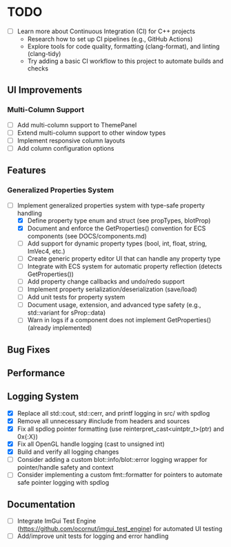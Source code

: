 # TODO

- [ ] Learn more about Continuous Integration (CI) for C++ projects
    - Research how to set up CI pipelines (e.g., GitHub Actions)
    - Explore tools for code quality, formatting (clang-format), and linting (clang-tidy)
    - Try adding a basic CI workflow to this project to automate builds and checks

## UI Improvements

### Multi-Column Support
- [ ] Add multi-column support to ThemePanel
- [ ] Extend multi-column support to other window types
- [ ] Implement responsive column layouts
- [ ] Add column configuration options

## Features

### Generalized Properties System
- [ ] Implement generalized properties system with type-safe property handling
    - [x] Define property type enum and struct (see propTypes, blotProp)
    - [x] Document and enforce the GetProperties() convention for ECS components (see DOCS/components.md)
    - [ ] Add support for dynamic property types (bool, int, float, string, ImVec4, etc.)
    - [ ] Create generic property editor UI that can handle any property type
    - [ ] Integrate with ECS system for automatic property reflection (detects GetProperties())
    - [ ] Add property change callbacks and undo/redo support
    - [ ] Implement property serialization/deserialization (save/load)
    - [ ] Add unit tests for property system
    - [ ] Document usage, extension, and advanced type safety (e.g., std::variant for sProp::data)
    - [ ] Warn in logs if a component does not implement GetProperties() (already implemented)

## Bug Fixes

## Performance

## Logging System
- [x] Replace all std::cout, std::cerr, and printf logging in src/ with spdlog
- [x] Remove all unnecessary #include <iostream> from headers and sources
- [x] Fix all spdlog pointer formatting (use reinterpret_cast<uintptr_t>(ptr) and 0x{:X})
- [x] Fix all OpenGL handle logging (cast to unsigned int)
- [x] Build and verify all logging changes
- [ ] Consider adding a custom blot::info/blot::error logging wrapper for pointer/handle safety and context
- [ ] Consider implementing a custom fmt::formatter for pointers to automate safe pointer logging with spdlog

## Documentation 
- [ ] Integrate ImGui Test Engine (https://github.com/ocornut/imgui_test_engine) for automated UI testing
- [ ] Add/improve unit tests for logging and error handling 